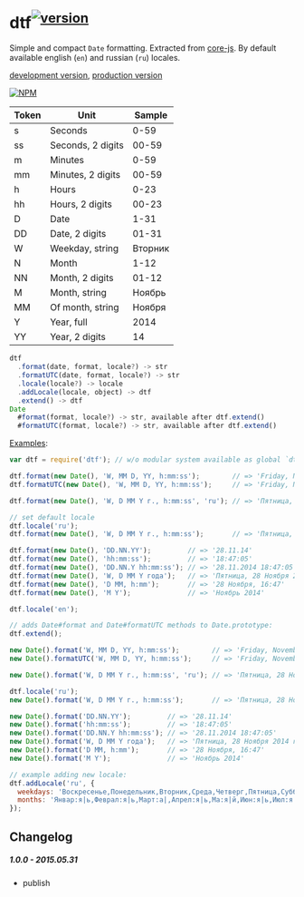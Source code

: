 # dtf<sup>[![version](http://vb.teelaun.ch/zloirock/dtf.svg)](https://www.npmjs.org/package/dtf/)</sup>
Simple and compact `Date` formatting. Extracted from [core-js](https://github.com/zloirock/core-js). By default available english (`en`) and russian (`ru`) locales.

[development version](https://github.com/zloirock/dtf/index.js), [production version](https://github.com/zloirock/dtf/dtf.min.js)

[![NPM](https://nodei.co/npm/dtf.png?downloads=true)](https://www.npmjs.org/package/dtf/)

Token | Unit | Sample
------|----- | ------
s  | Seconds           | 0-59
ss | Seconds, 2 digits | 00-59
m  | Minutes           | 0-59
mm | Minutes, 2 digits | 00-59
h  | Hours             | 0-23
hh | Hours, 2 digits   | 00-23
D  | Date              | 1-31
DD | Date, 2 digits    | 01-31
W  | Weekday, string   | Вторник
N  | Month             | 1-12
NN | Month, 2 digits   | 01-12
M  | Month, string     | Ноябрь
MM | Of month, string  | Ноября
Y  | Year, full        | 2014
YY | Year, 2 digits    | 14

```javascript
dtf
  .format(date, format, locale?) -> str
  .formatUTC(date, format, locale?) -> str
  .locale(locale?) -> locale
  .addLocale(locale, object) -> dtf
  .extend() -> dtf
Date
  #format(format, locale?) -> str, available after dtf.extend()
  #formatUTC(format, locale?) -> str, available after dtf.extend()
```

[Examples](http://goo.gl/zBaEQt):
```javascript
var dtf = require('dtf'); // w/o modular system available as global `dtf`

dtf.format(new Date(), 'W, MM D, YY, h:mm:ss');        // => 'Friday, November 28, 14, 18:47:05'
dtf.formatUTC(new Date(), 'W, MM D, YY, h:mm:ss');     // => 'Friday, November 28, 14, 12:47:05'

dtf.format(new Date(), 'W, D MM Y г., h:mm:ss', 'ru'); // => 'Пятница, 28 Ноября 2014 г., 18:07:25'

// set default locale
dtf.locale('ru');
dtf.format(new Date(), 'W, D MM Y г., h:mm:ss');       // => 'Пятница, 28 Ноября 2014 г., 18:07:25'

dtf.format(new Date(), 'DD.NN.YY');         // => '28.11.14'
dtf.format(new Date(), 'hh:mm:ss');         // => '18:47:05'
dtf.format(new Date(), 'DD.NN.Y hh:mm:ss'); // => '28.11.2014 18:47:05'
dtf.format(new Date(), 'W, D MM Y года');   // => 'Пятница, 28 Ноября 2014 года'
dtf.format(new Date(), 'D MM, h:mm');       // => '28 Ноября, 16:47'
dtf.format(new Date(), 'M Y');              // => 'Ноябрь 2014'

dtf.locale('en');

// adds Date#format and Date#formatUTC methods to Date.prototype:
dtf.extend();

new Date().format('W, MM D, YY, h:mm:ss');        // => 'Friday, November 28, 14, 18:47:05'
new Date().formatUTC('W, MM D, YY, h:mm:ss');     // => 'Friday, November 28, 14, 12:47:05'

new Date().format('W, D MM Y г., h:mm:ss', 'ru'); // => 'Пятница, 28 Ноября 2014 г., 18:07:25'

dtf.locale('ru');
new Date().format('W, D MM Y г., h:mm:ss');       // => 'Пятница, 28 Ноября 2014 г., 18:07:25'

new Date().format('DD.NN.YY');         // => '28.11.14'
new Date().format('hh:mm:ss');         // => '18:47:05'
new Date().format('DD.NN.Y hh:mm:ss'); // => '28.11.2014 18:47:05'
new Date().format('W, D MM Y года');   // => 'Пятница, 28 Ноября 2014 года'
new Date().format('D MM, h:mm');       // => '28 Ноября, 16:47'
new Date().format('M Y');              // => 'Ноябрь 2014'

// example adding new locale:
dtf.addLocale('ru', {
  weekdays: 'Воскресенье,Понедельник,Вторник,Среда,Четверг,Пятница,Суббота',
  months: 'Январ:я|ь,Феврал:я|ь,Март:а|,Апрел:я|ь,Ма:я|й,Июн:я|ь,Июл:я|ь,Август:а|,Сентябр:я|ь,Октябр:я|ь,Ноябр:я|ь,Декабр:я|ь'
});
```
## Changelog
##### 1.0.0 - 2015.05.31
  * publish
